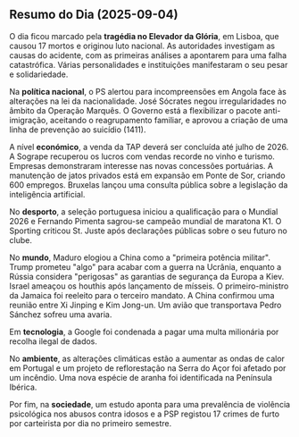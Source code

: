## Resumo do Dia (2025-09-04)

O dia ficou marcado pela **tragédia no Elevador da Glória**, em Lisboa, que causou 17 mortos e originou luto nacional. As autoridades investigam as causas do acidente, com as primeiras análises a apontarem para uma falha catastrófica. Várias personalidades e instituições manifestaram o seu pesar e solidariedade.

Na **política nacional**, o PS alertou para incompreensões em Angola face às alterações na lei da nacionalidade. José Sócrates negou irregularidades no âmbito da Operação Marquês. O Governo está a flexibilizar o pacote anti-imigração, aceitando o reagrupamento familiar, e aprovou a criação de uma linha de prevenção ao suicídio (1411).

A nível **económico**, a venda da TAP deverá ser concluída até julho de 2026. A Sogrape recuperou os lucros com vendas recorde no vinho e turismo. Empresas demonstraram interesse nas novas concessões portuárias. A manutenção de jatos privados está em expansão em Ponte de Sor, criando 600 empregos. Bruxelas lançou uma consulta pública sobre a legislação da inteligência artificial.

No **desporto**, a seleção portuguesa iniciou a qualificação para o Mundial 2026 e Fernando Pimenta sagrou-se campeão mundial de maratona K1. O Sporting criticou St. Juste após declarações públicas sobre o seu futuro no clube.

No **mundo**, Maduro elogiou a China como a "primeira potência militar". Trump prometeu "algo" para acabar com a guerra na Ucrânia, enquanto a Rússia considera "perigosas" as garantias de segurança da Europa a Kiev. Israel ameaçou os houthis após lançamento de mísseis. O primeiro-ministro da Jamaica foi reeleito para o terceiro mandato. A China confirmou uma reunião entre Xi Jinping e Kim Jong-un. Um avião que transportava Pedro Sánchez sofreu uma avaria.

Em **tecnologia**, a Google foi condenada a pagar uma multa milionária por recolha ilegal de dados.

No **ambiente**, as alterações climáticas estão a aumentar as ondas de calor em Portugal e um projeto de reflorestação na Serra do Açor foi afetado por um incêndio. Uma nova espécie de aranha foi identificada na Península Ibérica.

Por fim, na **sociedade**, um estudo aponta para uma prevalência de violência psicológica nos abusos contra idosos e a PSP registou 17 crimes de furto por carteirista por dia no primeiro semestre.